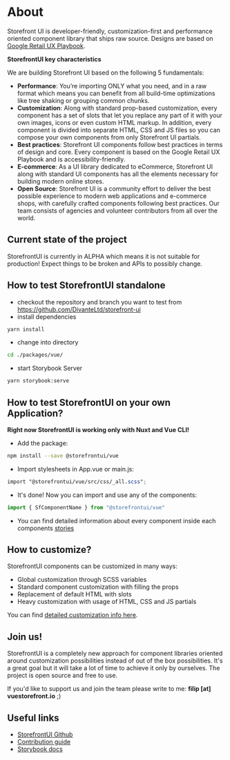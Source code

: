 # About

Storefront UI is developer-friendly, customization-first and performance oriented component library that ships raw source.
Designs are based on [Google Retail UX Playbook](https://services.google.com/fh/files/events/pdf_retail_ux_playbook.pdf).

**StorefrontUI key characteristics**

We are building Storefront UI based on the following 5 fundamentals:

- **Performance**: You’re importing ONLY what you need, and in a raw format which means you can benefit from all build-time optimizations like tree shaking or grouping common chunks.
- **Customization**: Along with standard prop-based customization, every component has a set of slots that let you replace any part of it with your own images, icons or even custom HTML markup. In addition, every component is divided into separate HTML, CSS and JS files so you can compose your own components from only Storefront UI partials.
- **Best practices**: Storefront UI components follow best practices in terms of design and core. Every component is based on the Google Retail UX Playbook and is accessibility-friendly.
- **E-commerce**: As a UI library dedicated to eCommerce, Storefront UI along with standard UI components has all the elements necessary for building modern online stores.
- **Open Source**: Storefront UI is a community effort to deliver the best possible experience to modern web applications and e-commerce shops, with carefully crafted components following best practices. Our team consists of agencies and volunteer contributors from all over the world.

## Current state of the project

StorefrontUI is currently in ALPHA which means
it is not suitable for production!
Expect things to be broken and APIs to possibly change. 


## How to test StorefrontUI standalone

- checkout the repository and branch you want to test from https://github.com/DivanteLtd/storefront-ui
- install dependencies
```bash
yarn install
```
- change into directory
```bash
cd ./packages/vue/
```
- start Storybook Server

```bash
yarn storybook:serve
```


## How to test StorefrontUI on your own Application?

**Right now StorefrontUI is working only with Nuxt and Vue CLI!**

- Add the package:

```bash
npm install --save @storefrontui/vue
```

- Import stylesheets in App.vue or main.js:

```scss
import "@storefrontui/vue/src/css/_all.scss";
```

- It's done! Now you can import and use any of the components:

```js
import { SfComponentName } from "@storefrontui/vue"
```

- You can find detailed information about every component inside each components
[stories](http://storybook.storefrontui.io/)



## How to customize?

StorefrontUI components can be customized in many ways:

- Global customization through SCSS variables
- Standard component customization with filling the props
- Replacement of default HTML with slots
- Heavy customization with usage of HTML, CSS and JS partials

You can find [detailed customization info here](customization.md).

## Join us!

StorefrontUI is a completely new approach for component libraries oriented
around customization possibilities instead of out of the box possibilities.
It's a great goal but it will take a lot of time to achieve it only by ourselves.
The project is open source and free to use.

If you'd like to support us and join the team please write to me:
**filip [at] vuestorefront.io** ;)

## Useful links

- [StorefrontUI Github](https://github.com/Divanteltd/storefront-ui)
- [Contribution guide](https://github.com/DivanteLtd/storefront-ui/blob/master/CONTRIBUTING.md)
- [Storybook docs](https://storybook.js.org/docs/basics/introduction/)
